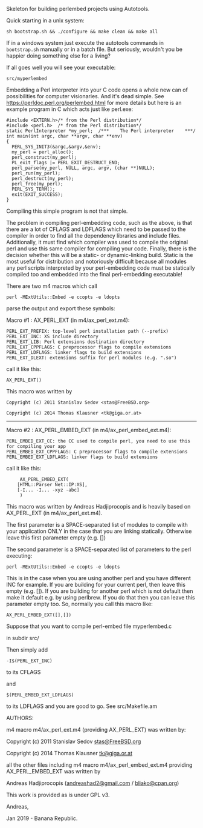 Skeleton for building perlembed projects using Autotools.

Quick starting in a unix system:

    sh bootstrap.sh && ./configure && make clean && make all

If in a windows system just execute the
autotools commands in `bootstrap.sh`
manually or in a batch file. But seriously,
wouldn't you be happier doing something else
for a living?

If all goes well you will see your executable:

    src/myperlembed

Embedding a Perl interpreter into your C code opens a whole
new can of possibilities for computer visionaries. And it's dead
simple. See https://perldoc.perl.org/perlembed.html for more details
but here is an example program in C which acts just like perl.exe:
```
#include <EXTERN.h>/* from the Perl distribution*/
#include <perl.h>  /* from the Perl distribution*/
static PerlInterpreter *my_perl;  /***    The Perl interpreter    ***/
int main(int argc, char **argv, char **env)
{
  PERL_SYS_INIT3(&argc,&argv,&env);
  my_perl = perl_alloc();
  perl_construct(my_perl);
  PL_exit_flags |= PERL_EXIT_DESTRUCT_END;
  perl_parse(my_perl, NULL, argc, argv, (char **)NULL);
  perl_run(my_perl);
  perl_destruct(my_perl);
  perl_free(my_perl);
  PERL_SYS_TERM();
  exit(EXIT_SUCCESS);
}
```

Compiling this simple program is not that simple.

The problem in compiling perl-embedding code, such as the above,
is that there
are a lot of CFLAGS and LDFLAGS which need to be passed
to the compiler in order to find all the dependency libraries
and include files. Additionally, it must find which compiler
was used to compile the original perl and use this same
compiler for compiling your code. Finally, there is the
decision whether this will be a static- or dynamic-linking
build. Static is the most useful for distribution and notoriously
difficult because all modules any perl scripts interpreted by
your perl-embedding code must be statically compiled too and
embedded into the final perl-embedding executable!

There are two m4 macros which call

    perl -MExtUtils::Embed -e ccopts -e ldopts

parse the output and export these symbols:

Macro #1 : AX_PERL_EXT (in m4/ax_perl_ext.m4):

    PERL_EXT_PREFIX: top-level perl installation path (--prefix)
    PERL_EXT_INC: XS include directory
    PERL_EXT_LIB: Perl extensions destination directory
    PERL_EXT_CPPFLAGS: C preprocessor flags to compile extensions
    PERL_EXT_LDFLAGS: linker flags to build extensions
    PERL_EXT_DLEXT: extensions suffix for perl modules (e.g. ".so")

call it like this:

    AX_PERL_EXT()

This macro was written by

    Copyright (c) 2011 Stanislav Sedov <stas@FreeBSD.org>

    Copyright (c) 2014 Thomas Klausner <tk@giga.or.at>

---------------------------------------

Macro #2 : AX_PERL_EMBED_EXT (in m4/ax_perl_embed_ext.m4):

    PERL_EMBED_EXT_CC: the CC used to compile perl, you need to use this for compiling your app
    PERL_EMBED_EXT_CPPFLAGS: C preprocessor flags to compile extensions
    PERL_EMBED_EXT_LDFLAGS: linker flags to build extensions

call it like this:
```
     AX_PERL_EMBED_EXT(
	[HTML::Parser Net::IP:XS],
	[-I... -I... -xyz -abc]
     )
```
This macro was written by Andreas Hadjiprocopis and is heavily based
on AX_PERL_EXT (in m4/ax_perl_ext.m4).

The first parameter is a SPACE-separated list of modules to compile
with your application ONLY in the case that you are linking statically.
Otherwise leave this first parameter empty (e.g. [])

The second parameter is a SPACE-separated list of parameters to the perl
executing:

    perl -MExtUtils::Embed -e ccopts -e ldopts

This is in the case when you are using another perl and you have different INC
for example. If you are building for your current perl, then leave this empty
(e.g. []). If you are building for another perl which is not default then
make it default e.g. by using perlbrew. If you do that then you can
leave this parameter empty too. So, normally you call this macro like:

    AX_PERL_EMBED_EXT([],[])

Suppose that you want to compile perl-embed file
    myperlembed.c

in subdir src/

Then simply add 

    -I$(PERL_EXT_INC)

to its CFLAGS

and

    $(PERL_EMBED_EXT_LDFLAGS)

to its LDFLAGS and you are good to go. See src/Makefile.am


AUTHORS:

m4 macro m4/ax_perl_ext.m4 (providing AX_PERL_EXT) was written by:

Copyright (c) 2011 Stanislav Sedov <stas@FreeBSD.org>

Copyright (c) 2014 Thomas Klausner <tk@giga.or.at>

all the other files including m4 macro m4/ax_perl_embed_ext.m4
providing AX_PERL_EMBED_EXT was written by

Andreas Hadjiprocopis (andreashad2@gmail.com / bliako@cpan.org)

This work is provided as is under GPL v3.


Andreas,

Jan 2019 - Banana Republic.
